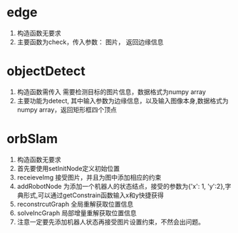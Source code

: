 # edge
1. 构造函数无要求
2. 主要函数为check，传入参数： 图片， 返回边缘信息

# objectDetect

1. 构造函数需传入 需要检测目标的图片信息，数据格式为numpy array
2. 主要功能为detect, 其中输入参数为边缘信息，以及输入图像本身,数据格式为numpy array，返回矩形框四个顶点

# orbSlam

1. 构造函数无要求
2. 首先要使用setInitNode定义初始位置
3. receieveImg 接受图片，并且为图中添加相应的约束
4. addRobotNode 为添加一个机器人的状态结点，接受的参数为{'x': 1, 'y':2},字典形式,可以通过getConstrain函数输入x和y快捷获得
5. reconstrcutGraph 全局重解获取位置信息
6. solveIncGraph 局部增量重解获取位置信息
7. 注意一定要先添加机器人状态再接受图片设置约束，不然会出问题。
